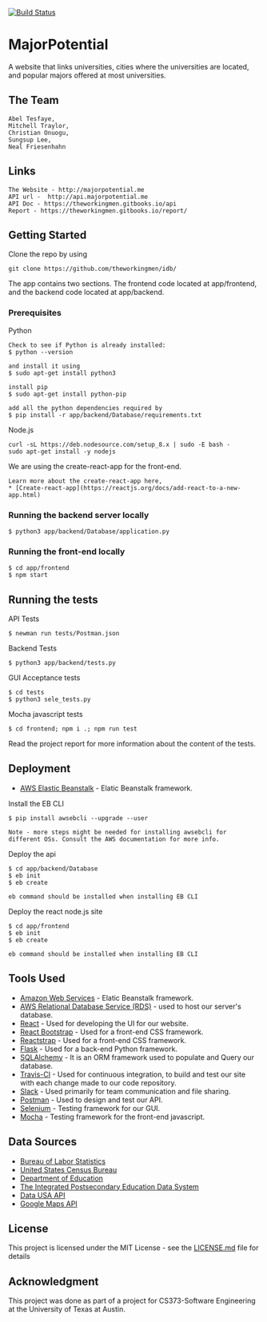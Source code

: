 [![Build Status](https://travis-ci.org/theworkingmen/idb.svg?branch=master)](https://travis-ci.org/theworkingmen/idb)

# MajorPotential

A website that links universities, cities where the universities are located, 
and popular majors offered at most universities.

## The Team
```
Abel Tesfaye,
Mitchell Traylor,
Christian Onuogu,
Sungsup Lee,
Neal Friesenhahn
```

## Links
```
The Website - http://majorpotential.me
API url -  http://api.majorpotential.me
API Doc - https://theworkingmen.gitbooks.io/api
Report - https://theworkingmen.gitbooks.io/report/
```

## Getting Started

Clone the repo by using 
```
git clone https://github.com/theworkingmen/idb/
```

The app contains two sections. 
The frontend code located at app/frontend, and the backend code located at app/backend.

### Prerequisites

Python
```
Check to see if Python is already installed:
$ python --version

and install it using 
$ sudo apt-get install python3

install pip
$ sudo apt-get install python-pip

add all the python dependencies required by
$ pip install -r app/backend/Database/requirements.txt
```

Node.js
```
curl -sL https://deb.nodesource.com/setup_8.x | sudo -E bash -
sudo apt-get install -y nodejs
```

We are using the create-react-app for the front-end.
```
Learn more about the create-react-app here,
* [Create-react-app](https://reactjs.org/docs/add-react-to-a-new-app.html)
```

### Running the backend server locally

```
$ python3 app/backend/Database/application.py
```

### Running the front-end locally

```
$ cd app/frontend
$ npm start
```

## Running the tests

API Tests
```
$ newman run tests/Postman.json
```

Backend Tests
```
$ python3 app/backend/tests.py
```

GUI Acceptance tests
```
$ cd tests
$ python3 sele_tests.py
```

Mocha javascript tests
```
$ cd frontend; npm i .; npm run test
```
Read the project report for more information about the content of the tests. 

## Deployment
* [AWS Elastic Beanstalk](https://aws.amazon.com/elasticbeanstalk/) - Elatic Beanstalk framework.

Install the EB CLI
```
$ pip install awsebcli --upgrade --user

Note - more steps might be needed for installing awsebcli for different OSs. Consult the AWS documentation for more info.
```

Deploy the api
```
$ cd app/backend/Database
$ eb init
$ eb create

eb command should be installed when installing EB CLI
```

Deploy the react node.js site
```
$ cd app/frontend
$ eb init
$ eb create

eb command should be installed when installing EB CLI
```

## Tools Used

* [Amazon Web Services](https://aws.amazon.com/elasticbeanstalk/) - Elatic Beanstalk framework.
* [AWS Relational Database Service (RDS)](https://aws.amazon.com/rds/) - used to host our server's database.
* [React](https://reactjs.org) - Used for developing the UI for our website.
* [React Bootstrap](https://react-bootstrap.github.io) - Used for a front-end CSS framework.
* [Reactstrap](https://reactstrap.github.io) - Used for a front-end CSS framework.
* [Flask](http://flask.pocoo.org) - Used for a back-end Python framework.
* [SQLAlchemy](https://www.sqlalchemy.org) - It is an ORM framework used to populate and Query our database.
* [Travis-CI](https://travis-ci.org) - Used for continuous integration, to build and test our site with each change made to our code repository.
* [Slack](https://slack.com) - Used primarily for team communication and file sharing.
* [Postman](https://www.getpostman.com) - Used to design and test our API.
* [Selenium](https://www.seleniumhq.org) - Testing framework for our GUI.
* [Mocha](https://mochajs.org) - Testing framework for the front-end javascript.

## Data Sources

* [Bureau of Labor Statistics](https://www.bls.gov/developers/api_signature_v2.html)
* [United States Census Bureau](https://www.census.gov/data/developers/data-sets/cbp-nonemp-zbp/cbp-api.html) 
* [Department of Education](https://api.data.gov/docs/ed/)
* [The Integrated Postsecondary Education Data System](https://nces.ed.gov/ipeds/)
* [Data USA API](https://datausa.io/about/datasets/)
* [Google Maps API](https://developers.google.com/maps/)

## License

This project is licensed under the MIT License - see the [LICENSE.md](LICENSE.md) file for details

## Acknowledgment

This project was done as part of a project for CS373-Software Engineering at the University of Texas at Austin.
